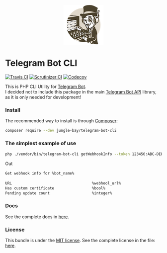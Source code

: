 <p align="center">
    <a href="https://github.com/jungle-bay/telegram-bot-cli">
        <img width="128" height="128" src="logo.png" alt="Telegram Bot CLI Logo">
    </a>
</p>

# Telegram Bot CLI

[![Travis CI](https://img.shields.io/travis/jungle-bay/telegram-bot-cli.svg?style=flat)](https://travis-ci.org/jungle-bay/telegram-bot-cli)
[![Scrutinizer CI](https://img.shields.io/scrutinizer/g/jungle-bay/telegram-bot-cli.svg?style=flat)](https://scrutinizer-ci.com/g/jungle-bay/telegram-bot-cli)
[![Codecov](https://img.shields.io/codecov/c/github/jungle-bay/telegram-bot-cli.svg?style=flat)](https://codecov.io/gh/jungle-bay/telegram-bot-cli)

This is PHP CLI Utility for [Telegram Bot](https://core.telegram.org/bots). <br />
I decided not to include this package in the main [Telegram Bot API](https://github.com/jungle-bay/telegram-bot-api) library, as it is only needed for development!

### Install

The recommended way to install is through [Composer](https://getcomposer.org/doc/00-intro.md#introduction):

```bash
composer require --dev jungle-bay/telegram-bot-cli
```

### The simplest example of use

```bash
php ./vendor/bin/telegram-bot-cli getWebhookInfo --token 123456:ABC-DEF1234ghIkl-zyx57W2v1u123ew11
```

Out

```
Get webhook info for %bot_name%

URL                                    %webhool_url%
Has custom certificate                 %bool%
Pending update count                   %integer%
```

### Docs

See the complete docs in [here](https://github.com/jungle-bay/telegram-bot-cli/blob/master/docs/readme.md).

### License

This bundle is under the [MIT license](http://opensource.org/licenses/MIT). See the complete license in the file: [here](https://github.com/jungle-bay/telegram-bot-cli/blob/master/license.txt).
